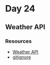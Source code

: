 # Day 24

## Weather API

### Resources 

- [Weather API](https://www.weatherapi.com/docs/)
- [gitignore](https://git-scm.com/docs/gitignore)
